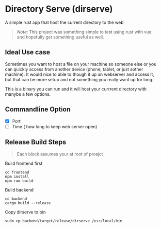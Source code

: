 # Directory Serve (dirserve)

A simple rust app that host the current directory to the web

> _Note_: This project was something simple to test using rust with vue and hopefully get something useful as well.

## Ideal Use case

Sometimes you want to host a file on your machine so someone else or you can quickly access from another device (phone, tablet, or just aother machine).  It would nice to able to though it up on webserver and access it, but that can be more setup and not something you really want up for long.

This is a binary you can run and it will host your currrent directory with manybe a few options.

## Commandline Option

- [x] Port
- [ ] Time ( how long to keep web server open)

## Release Build Steps
> Each block assumes your at root of proejct


Build frontend first

```(bash)
cd frontend
npm install
npm run build
```

Build backend

```(bash)
cd backend
cargo build --release
```

Copy dirserve to bin
```
sudo cp backend/target/release/dirserve /usr/local/bin
```